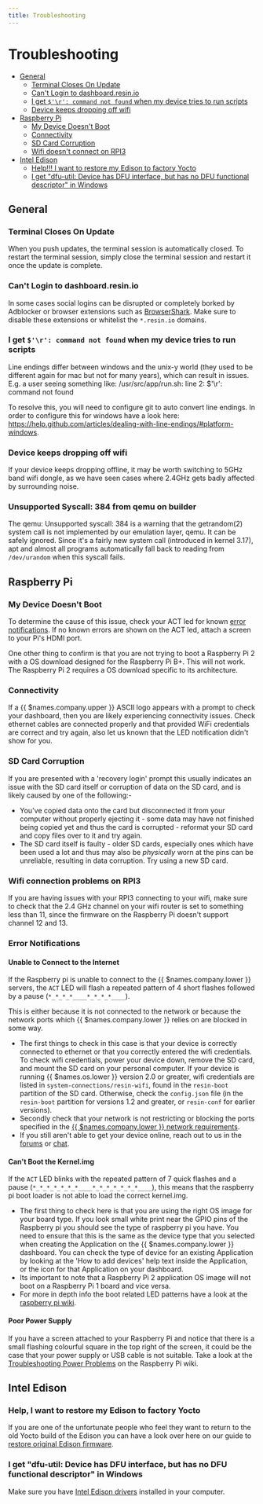 ```yaml
---
title: Troubleshooting
---
```


# Troubleshooting

* [General](#general)
  * [Terminal Closes On Update](#terminal-closes-on-update)
  * [Can't Login to dashboard.resin.io](#can-t-login-to-dashboard-resin-io)
  * [I get `$'\r': command not found` when my device tries to run scripts](#i-get-r-command-not-found-when-my-device-tries-to-run-scripts)
  * [Device keeps dropping off wifi](#device-keeps-dropping-off-wifi)
* [Raspberry Pi](#raspberry-pi)
  * [My Device Doesn't Boot](#my-device-doesn-t-boot)
  * [Connectivity](#connectivity)
  * [SD Card Corruption](#sd-card-corruption)
  * [Wifi doesn't connect on RPI3](#wifi-connection-problems-on-rpi3)
* [Intel Edison](#intel-edison)
  * [Help!!! I want to restore my Edison to factory Yocto](#help-i-want-to-restore-my-edison-to-factory-yocto)
  * [I get "dfu-util: Device has DFU interface, but has no DFU functional descriptor" in Windows](#i-get-dfu-util-device-has-dfu-interface-but-has-no-dfu-functional-descriptor-in-windows)

## General

### Terminal Closes On Update

When you push updates, the terminal session is automatically closed. To restart the terminal session, simply close the terminal session and restart it once the update is complete.

### Can't Login to dashboard.resin.io

In some cases social logins can be disrupted or completely borked by Adblocker or browser extensions such as [BrowserShark](https://chrome.google.com/webstore/detail/browsershark/jhbjnipjccjloncefdoknhicbnbjaefh?hl=en). Make sure to disable these extensions or whitelist the `*.resin.io` domains.

### I get `$'\r': command not found` when my device tries to run scripts
Line endings differ between windows and the unix-y world (they used to be different again for mac but not for many years), which can result in issues. E.g. a user seeing something like:
/usr/src/app/run.sh: line 2: $'\r': command not found

To resolve this, you will need to configure git to auto convert line endings. In order to configure this for windows have a look here: https://help.github.com/articles/dealing-with-line-endings/#platform-windows.

### Device keeps dropping off wifi
If your device keeps dropping offline, it may be worth switching to 5GHz band wifi dongle, as we have seen cases where 2.4GHz gets badly affected by surrounding noise.

### Unsupported Syscall: 384 from qemu on builder
The qemu: Unsupported syscall: 384 is a warning that the getrandom(2) system call is not implemented by our emulation layer, qemu. It can be safely ignored. Since it's a fairly new system call (introduced in kernel 3.17), apt and almost all programs automatically fall back to reading from `/dev/urandom` when this syscall fails.

## Raspberry Pi

### My Device Doesn't Boot

To determine the cause of this issue, check your ACT led for known [error notifications][error]. If no known errors are shown on the ACT led, attach a screen to your Pi's HDMI port.

One other thing to confirm is that you are not trying to boot a Raspberry Pi 2 with a OS download designed for the Raspberry Pi B+. This will not work. The Raspberry Pi 2 requires a OS download specific to its architecture.

### Connectivity

If a {{ $names.company.upper }} ASCII logo appears with a prompt to check your dashboard, then you are likely experiencing connectivity issues. Check ethernet cables are connected properly and that provided WiFi credentials are correct and try again, also let us known that the LED notification didn't show for you.

### SD Card Corruption

If you are presented with a 'recovery login' prompt this usually indicates an issue with the SD card itself or corruption of data on the SD card, and is likely caused by one of the following:-

* You've copied data onto the card but disconnected it from your computer without properly ejecting it - some data may have not finished being copied yet and thus the card is corrupted - reformat your SD card and copy files over to it and try again.
* The SD card itself is faulty - older SD cards, especially ones which have been used a lot and thus may also be *physically* worn at the pins can be unreliable, resulting in data corruption. Try using a new SD card.

### Wifi connection problems on RPI3
If you are having issues with your RPI3 connecting to your wifi, make sure
to check that the 2.4 GHz channel on your wifi router is set to something less than 11, since
the firmware on the Raspberry Pi doesn't support channel 12 and 13.

### Error Notifications

#### Unable to Connect to the Internet
If the Raspberry pi is unable to connect to the {{ $names.company.lower }} servers, the `ACT` LED will flash a repeated pattern of 4 short flashes followed by a pause (`*_*_*_*____*_*_*_*____`).

This is either because it is not connected to the network or because the network ports which {{ $names.company.lower }} relies on are blocked in some way.

* The first things to check in this case is that your device is correctly connected to ethernet or that you correctly entered the wifi credentials. To check wifi credentials, power your device down, remove the SD card, and mount the SD card on your personal computer. If your device is running {{ $names.os.lower }} version 2.0 or greater, wifi credentials are listed in `system-connections/resin-wifi`, found in the `resin-boot` partition of the SD card. Otherwise, check the `config.json` file (in the `resin-boot` partition for versions 1.2 and greater, or `resin-conf` for earlier versions).
* Secondly check that your network is not restricting or blocking the ports specified in the [{{ $names.company.lower }} network requirements](/deployment/network/#network-requirements).
* If you still aren't able to get your device online, reach out to us in the [forums](https://forums.resin.io/) or [chat](https://gitter.im/resin-io/chat).

#### Can't Boot the Kernel.img
If the `ACT` LED blinks with the repeated pattern of 7 quick flashes and a pause (`*_*_*_*_*_*_*____*_*_*_*_*_*_*____`), this means that the raspberry pi boot loader is not able to load the correct kernel.img.
* The first thing to check here is that you are using the right OS image for your board type. If you look small white print near the GPIO pins of the Raspberry pi you should see the type of raspberry pi you have. You need to ensure that this is the same as the device type that you selected when creating the Application on the {{ $names.company.lower }} dashboard. You can check the type of device for an existing Application by looking at the 'How to add devices' help text inside the Application, or the icon for that Application on your dashboard.
* Its important to note that a Raspberry Pi 2 application OS image will not boot on a Raspberry Pi 1 board and vice versa.
* For more in depth info the boot related LED patterns have a look at the [raspberry pi wiki](http://elinux.org/R-Pi_Troubleshooting#Green_LED_blinks_in_a_specific_pattern).

#### Poor Power Supply
If you have a screen attached to your Raspberry Pi and notice that there is a small flashing colourful square in the top right of the screen, it could be the case that your power supply or USB cable is not suitable. Take a look at the [Troubleshooting Power Problems](http://elinux.org/R-Pi_Troubleshooting#Troubleshooting_power_problems) on the Raspberry Pi wiki.

## Intel Edison

### Help, I want to restore my Edison to factory Yocto

If you are one of the unfortunate people who feel they want to return to the old Yocto build of the Edison you can have a look over here on our guide to [restore original Edison firmware](/faq/troubleshooting/restore-edison).

### I get "dfu-util: Device has DFU interface, but has no DFU functional descriptor" in Windows

Make sure you have [Intel Edison drivers](https://software.intel.com/en-us/iot/hardware/edison/downloads) installed in your computer.

[error]:#error-notifications
